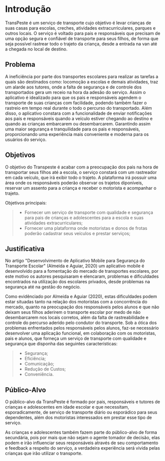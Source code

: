 # Introdução

TransPeste é um serviço de transporte cujo objetivo é levar crianças de suas casas para escolas, creches, atividades extracurriculares, parques e outros locais. O serviço é voltado para pais e responsáveis que precisam de uma opção segura e confiável de transporte para seus filhos, de forma que seja possível rastrear todo o trajeto da criança, desde a entrada na van até a chegada no local de destino.

## Problema
 
A ineficiência por parte dos transportes escolares para realizar  as tarefas a quais são destinados como: locomoção a escolas  e demais atividades, traz um alarde aos tutores, onde a falta de  segurança e de controle dos transportados gera um receio na hora da adesão do serviço. Assim o aplicativo é idealizado para que os pais  e responsáveis agendem o transporte de suas crianças com facilidade,  podendo também fazer o rastreio em tempo real durante  o todo o percurso do transportado.  Além disso, o aplicativo constara com a funcionalidade de enviar  notificações aos pais e responsáveis quando a veículo estiver  chegando ao destino e quando as crianças embarcarem ou desembarcarem.  Garantindo assim uma maior segurança e tranquilidade para os pais e  responsáveis, proporcionando uma experiência mais conveniente  e moderna para os usuários do serviço.

## Objetivos

O objetivo do Transpeste é acabar com a preocupação dos pais na hora de transportar seus filhos até a escola, o serviço constará com um rastreador em cada veículo, que irá exibir todo o trajeto. A plataforma irá possuir uma área onde os responsáveis poderão observar os trajetos diponíveis, reservar um assento para a criança e receber o motorista e acompanhar o trajeto.

Objetivos principais:
> - Fornecer um serviço de transporte com qualidade e segurança para pais de crianças e adolescentes para a escola e suas atividades extracurriculares;
> - Fornecer uma plataforma onde motoristas e donos de frotas poderão cadastrar seus veículos e prestar serviços;
 
## Justificativa

No artigo "Desenvolvimento de Aplicativo Mobile para Segurança do Transporte Escolar" (Almeida e Aguiar, 2020) um aplicativo mobile é desenvolvido para a fomentação do mercado de transportes escolares, por este motivo os autores pesquisaram e elencaram, problemas e dificuldades encontrados na utilização dos escolares privados, desde problemas na segurança até na gestão do negócio.  

Como evidênciado por Almeida e Aguiar (2020), estas dificuldades podem estar situadas tanto na relação dos motoristas com a concorrência do mercado, quanto na preocupação dos responsáveis pelos alunos e que não deixam seus filhos
aderirem o transporte escolar por medo de não desembarcarem nos locais corretos, além da falta de rastreabilidade e controle do percurso aderido pelo condutor do transporte. Sob a ótica dos problemas enfrentados pelos responsáveis pelos alunos, faz-se necessário desenvolver uma aplicação funcional, em colaboração com os motoristas, pais e alunos, que forneça um serviço de transporte com qualidade e segurança que disponha das seguintes características: 

> - Segurança;
> - Eficiência;
> - Comunicação;
> - Redução de Custos;
> - Conveniência.

## Público-Alvo

O público-alvo da TransPeste é formado por pais, responsáveis e tutores de crianças e adolescentes em idade escolar e que necessitam, esporadicamente, de serviço de transporte diário ou esporádico para seus dependentes, além dos motoristas interessados em prestar esse tipo de serviço. 

As crianças e adolescentes também fazem parte do público-alvo de forma secundária, pois por mais que não sejam o agente tomador de decisão, elas podem e irão influenciar seus responsáveis através de seu comportamento e feedback a respeito do serviço, a verdadeira experiência será vivida pelas crianças que irão utilizar o transporte. 
